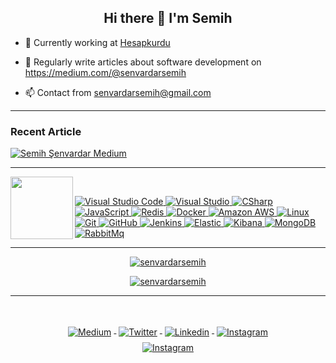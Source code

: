 
<h2 align="center">Hi there 👋 I'm Semih</h1>

- 👷 Currently working at <a href="https://github.com/Hesapkurdu">Hesapkurdu</a>

- 📝 Regularly write articles about software development on <https://medium.com/@senvardarsemih>

- 📫 Contact from <a href="mailto:senvardarsemih@gmail.com">senvardarsemih@gmail.com</a>

---

### Recent Article

<a target="_blank" href="https://github-readme-medium-recent-article.vercel.app/medium/@senvardarsemih/0"><img src="https://github-readme-medium-recent-article.vercel.app/medium/@senvardarsemih/0" alt="Semih Şenvardar Medium">

---
<p align="center">
  <img align="left" height="100px" src="https://raw.githubusercontent.com/senvardarsemih/senvardarsemih/master/icon/naruto-rasengan.png">
</p>
<br/>

![Visual Studio Code](https://img.shields.io/badge/-Visual%20Studio%20Code-blue?style=flat-square&logo=visual-studio-code)
![Visual Studio](https://img.shields.io/badge/-Visual%20Studio-purple?style=flat-square&logo=visual-studio)
![CSharp](https://img.shields.io/badge/-CSharp-black?style=flat-square&logo=c-sharp)
![JavaScript](https://img.shields.io/badge/-JavaScript-black?style=flat-square&logo=javascript)
![Redis](https://img.shields.io/badge/-Redis-white?style=flat-square&logo=redis)
![Docker](https://img.shields.io/badge/-Docker-black?style=flat-square&logo=docker)
![Amazon AWS](https://img.shields.io/badge/Amazon%20AWS-232F3E?style=flat-square&logo=amazon-aws)
![Linux](https://img.shields.io/badge/-Linux-white?style=flat-square&logo=linux)
![Git](https://img.shields.io/badge/-Git-black?style=flat-square&logo=git)
![GitHub](https://img.shields.io/badge/-GitHub-black?style=flat-square&logo=github)
![Jenkins](https://img.shields.io/badge/-Jenkins-lightgrey?style=flat-square&logo=jenkins)
![Elastic](https://img.shields.io/badge/-Elastic-teal?style=flat-square&logo=elastic)
![Kibana](https://img.shields.io/badge/-Kibana-teal?style=flat-square&logo=kibana)
![MongoDB](https://img.shields.io/badge/-MongoDB-white?style=flat-square&logo=mongodb)
![RabbitMq](https://img.shields.io/badge/-RabbitMq-white?style=flat-square&logo=rabbitmq)

---

<p align="center"><img align="" src="https://github-readme-stats.vercel.app/api?username=senvardarsemih&show_icons=true&theme=tokyonight" alt="senvardarsemih" /></p>
<p align="center"><img align="" src="https://github-readme-stats.vercel.app/api/top-langs/?username=senvardarsemih&layout=compact&hide=html&theme=tokyonight" alt="senvardarsemih" /></p>

---
<br/>
<p align="center">
<a href="https://medium.com/@senvardarsemih">
    <img src="https://raw.githubusercontent.com/senvardarsemih/senvardarsemih/master/badges/medium.svg" alt="Medium" style="vertical-align:top; margin:4px">
  </a>
<a href="https://twitter.com/semihsenvardar">
    <img src="https://raw.githubusercontent.com/senvardarsemih/senvardarsemih/master/badges/twitter.svg" alt="Twitter" style="vertical-align:top; margin:4px">
  </a>
<a href="https://linkedin.com/in/semihsenvardar">
    <img src="https://raw.githubusercontent.com/senvardarsemih/senvardarsemih/master/badges/linkedIn.svg" alt="Linkedin" style="vertical-align:top; margin:4px">
  </a>
<a href="https://www.instagram.com/senvardarsemih/">
    <img src="https://raw.githubusercontent.com/senvardarsemih/senvardarsemih/master/badges/instagram.svg" alt="Instagram" style="vertical-align:top; margin:4px">
<br/>
<a href="https://www.instagram.com/senvardarsemih/">
    <img src="https://visitor-badge.glitch.me/badge?page_id=senvardarsemih.senvardarsemih" alt="Instagram" style="vertical-align:top; margin:4px">
</p>
